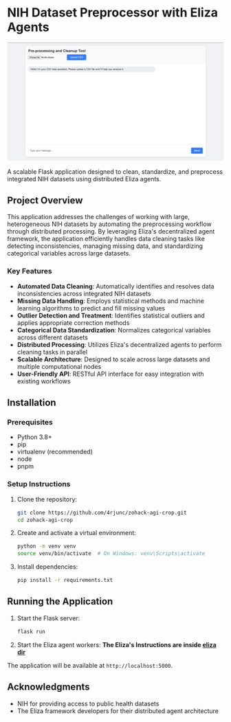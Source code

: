 # NIH Dataset Preprocessor with Eliza Agents

![SS](./ss.png)

A scalable Flask application designed to clean, standardize, and preprocess integrated NIH datasets using distributed Eliza agents.

## Project Overview

This application addresses the challenges of working with large, heterogeneous NIH datasets by automating the preprocessing workflow through distributed processing. By leveraging Eliza's decentralized agent framework, the application efficiently handles data cleaning tasks like detecting inconsistencies, managing missing data, and standardizing categorical variables across large datasets.

### Key Features

- **Automated Data Cleaning**: Automatically identifies and resolves data inconsistencies across integrated NIH datasets
- **Missing Data Handling**: Employs statistical methods and machine learning algorithms to predict and fill missing values
- **Outlier Detection and Treatment**: Identifies statistical outliers and applies appropriate correction methods
- **Categorical Data Standardization**: Normalizes categorical variables across different datasets
- **Distributed Processing**: Utilizes Eliza's decentralized agents to perform cleaning tasks in parallel
- **Scalable Architecture**: Designed to scale across large datasets and multiple computational nodes
- **User-Friendly API**: RESTful API interface for easy integration with existing workflows

## Installation

### Prerequisites

- Python 3.8+
- pip
- virtualenv (recommended)
- node 
- pnpm


### Setup Instructions

1. Clone the repository:
   ```bash
   git clone https://github.com/4rjunc/zohack-agi-crop.git
   cd zohack-agi-crop
   ```

2. Create and activate a virtual environment:
   ```bash
   python -m venv venv
   source venv/bin/activate  # On Windows: venv\Scripts\activate
   ```

3. Install dependencies:
   ```bash
   pip install -r requirements.txt
   ```

## Running the Application

1. Start the Flask server:
   ```bash
   flask run
   ```

2. Start the Eliza agent workers:
    **The Eliza's Instructions are inside [eliza dir](https://github.com/4rjunc/zohack-agi-crop/tree/main/eliza#eliza-)**

The application will be available at `http://localhost:5000`.

## Acknowledgments

- NIH for providing access to public health datasets
- The Eliza framework developers for their distributed agent architecture

